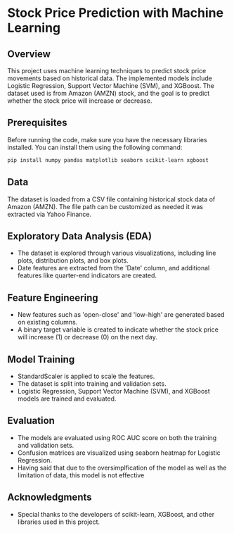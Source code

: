# Stock Price Prediction with Machine Learning

## Overview

This project uses machine learning techniques to predict stock price movements based on historical data. The implemented models include Logistic Regression, Support Vector Machine (SVM), and XGBoost. The dataset used is from Amazon (AMZN) stock, and the goal is to predict whether the stock price will increase or decrease.

## Prerequisites

Before running the code, make sure you have the necessary libraries installed. You can install them using the following command:

```bash
pip install numpy pandas matplotlib seaborn scikit-learn xgboost
```

## Data

The dataset is loaded from a CSV file containing historical stock data of Amazon (AMZN). The file path can be customized as needed it was extracted via Yahoo Finance.

## Exploratory Data Analysis (EDA)

- The dataset is explored through various visualizations, including line plots, distribution plots, and box plots.
- Date features are extracted from the 'Date' column, and additional features like quarter-end indicators are created.

## Feature Engineering

- New features such as 'open-close' and 'low-high' are generated based on existing columns.
- A binary target variable is created to indicate whether the stock price will increase (1) or decrease (0) on the next day.

## Model Training

- StandardScaler is applied to scale the features.
- The dataset is split into training and validation sets.
- Logistic Regression, Support Vector Machine (SVM), and XGBoost models are trained and evaluated.

## Evaluation

- The models are evaluated using ROC AUC score on both the training and validation sets.
- Confusion matrices are visualized using seaborn heatmap for Logistic Regression.
- Having said that due to the oversimplfication of the model as well as the limitation of data, this model is not effective

## Acknowledgments

- Special thanks to the developers of scikit-learn, XGBoost, and other libraries used in this project.

